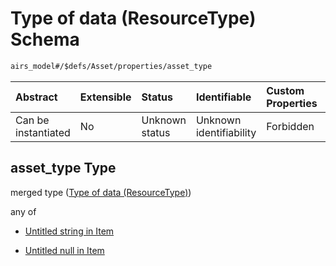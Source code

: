 # Type of data (ResourceType) Schema

```txt
airs_model#/$defs/Asset/properties/asset_type
```



| Abstract            | Extensible | Status         | Identifiable            | Custom Properties | Additional Properties | Access Restrictions | Defined In                                                      |
| :------------------ | :--------- | :------------- | :---------------------- | :---------------- | :-------------------- | :------------------ | :-------------------------------------------------------------- |
| Can be instantiated | No         | Unknown status | Unknown identifiability | Forbidden         | Allowed               | none                | [model.schema.json\*](model.schema.json "open original schema") |

## asset\_type Type

merged type ([Type of data (ResourceType)](model-defs-asset-properties-type-of-data-resourcetype.md))

any of

* [Untitled string in Item](model-defs-asset-properties-type-of-data-resourcetype-anyof-0.md "check type definition")

* [Untitled null in Item](model-defs-asset-properties-type-of-data-resourcetype-anyof-1.md "check type definition")
